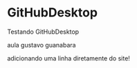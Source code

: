 # GitHubDesktop
 Testando GitHubDesktop

aula gustavo guanabara

adicionando uma linha diretamente do site!
